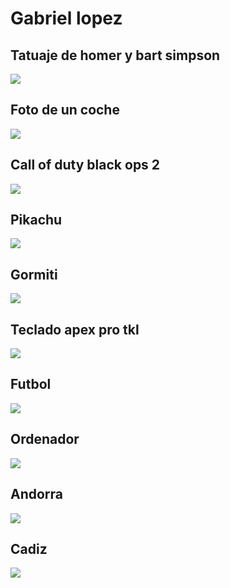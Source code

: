 # Gabriel lopez

## Tatuaje de homer y bart simpson
![](https://juanbotella.com/wp-content/uploads/2019/09/tatuaje.png)

## Foto de un coche
![](http://1.bp.blogspot.com/-byhaPUflKPQ/TaskQl3aSqI/AAAAAAAAACM/KxhUIgdXyhQ/s1600/autos-super-autos-motos-repuestos-todas-las-marcas_22a6cf9_3.jpg)

## Call of duty black ops 2
![](https://upload.wikimedia.org/wikipedia/en/0/05/Call_of_Duty_Black_Ops_II_box_artwork.png)

## Pikachu
![](https://static.wikia.nocookie.net/ssbb/images/b/b8/025Pikachu_LG.png/revision/latest?cb=20190520161120&path-prefix=es)

## Gormiti
![](https://cloud10.todocoleccion.online/figuras-munecos-gormiti/tc/2020/01/30/05/192403917.jpg) 

## Teclado apex pro tkl
![](fotos/ych7rkh.jpg)

## Futbol
![](fotos/1579196525_489238_1579272049_noticia_nor)

## Ordenador
![](fotos/ych7rkh.jpg)

## Andorra
![](fotos/preocupaciones-andorra-ciudadanos_12_658x347.jpg
)

## Cadiz
![](fotos/p-cadiz_turismo.jpg
)
